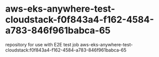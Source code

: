 # aws-eks-anywhere-test-cloudstack-f0f843a4-f162-4584-a783-846f961babca-65
repository for use with E2E test job aws-eks-anywhere-test-cloudstack:f0f843a4-f162-4584-a783-846f961babca-65
